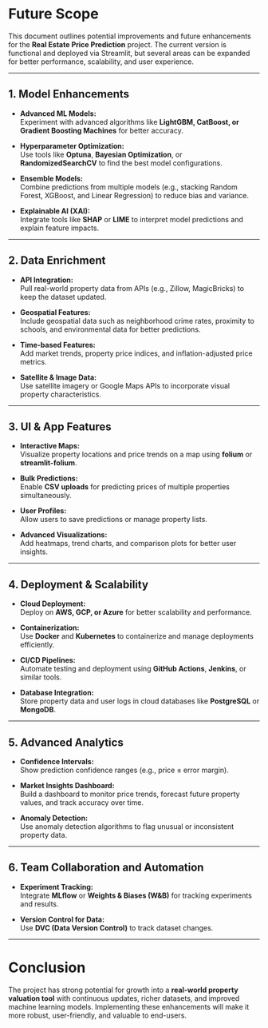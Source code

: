 # **Future Scope**

This document outlines potential improvements and future enhancements for the **Real Estate Price Prediction** project. The current version is functional and deployed via Streamlit, but several areas can be expanded for better performance, scalability, and user experience.

---

## **1. Model Enhancements**
- **Advanced ML Models:**  
  Experiment with advanced algorithms like **LightGBM, CatBoost, or Gradient Boosting Machines** for better accuracy.
  
- **Hyperparameter Optimization:**  
  Use tools like **Optuna**, **Bayesian Optimization**, or **RandomizedSearchCV** to find the best model configurations.

- **Ensemble Models:**  
  Combine predictions from multiple models (e.g., stacking Random Forest, XGBoost, and Linear Regression) to reduce bias and variance.

- **Explainable AI (XAI):**  
  Integrate tools like **SHAP** or **LIME** to interpret model predictions and explain feature impacts.

---

## **2. Data Enrichment**
- **API Integration:**  
  Pull real-world property data from APIs (e.g., Zillow, MagicBricks) to keep the dataset updated.

- **Geospatial Features:**  
  Include geospatial data such as neighborhood crime rates, proximity to schools, and environmental data for better predictions.

- **Time-based Features:**  
  Add market trends, property price indices, and inflation-adjusted price metrics.

- **Satellite & Image Data:**  
  Use satellite imagery or Google Maps APIs to incorporate visual property characteristics.

---

## **3. UI & App Features**
- **Interactive Maps:**  
  Visualize property locations and price trends on a map using **folium** or **streamlit-folium**.

- **Bulk Predictions:**  
  Enable **CSV uploads** for predicting prices of multiple properties simultaneously.

- **User Profiles:**  
  Allow users to save predictions or manage property lists.

- **Advanced Visualizations:**  
  Add heatmaps, trend charts, and comparison plots for better user insights.

---

## **4. Deployment & Scalability**
- **Cloud Deployment:**  
  Deploy on **AWS, GCP, or Azure** for better scalability and performance.

- **Containerization:**  
  Use **Docker** and **Kubernetes** to containerize and manage deployments efficiently.

- **CI/CD Pipelines:**  
  Automate testing and deployment using **GitHub Actions**, **Jenkins**, or similar tools.

- **Database Integration:**  
  Store property data and user logs in cloud databases like **PostgreSQL** or **MongoDB**.

---

## **5. Advanced Analytics**
- **Confidence Intervals:**  
  Show prediction confidence ranges (e.g., price ± error margin).

- **Market Insights Dashboard:**  
  Build a dashboard to monitor price trends, forecast future property values, and track accuracy over time.

- **Anomaly Detection:**  
  Use anomaly detection algorithms to flag unusual or inconsistent property data.

---

## **6. Team Collaboration and Automation**
- **Experiment Tracking:**  
  Integrate **MLflow** or **Weights & Biases (W&B)** for tracking experiments and results.

- **Version Control for Data:**  
  Use **DVC (Data Version Control)** to track dataset changes.

---

# **Conclusion**
The project has strong potential for growth into a **real-world property valuation tool** with continuous updates, richer datasets, and improved machine learning models. Implementing these enhancements will make it more robust, user-friendly, and valuable to end-users.
